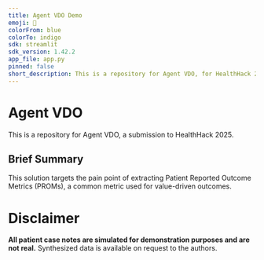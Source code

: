 ```yaml
---
title: Agent VDO Demo
emoji: 🐨
colorFrom: blue
colorTo: indigo
sdk: streamlit
sdk_version: 1.42.2
app_file: app.py
pinned: false
short_description: This is a repository for Agent VDO, for HealthHack 2025
---
```


# Agent VDO

This is a repository for Agent VDO, a submission to HealthHack 2025.

## Brief Summary

This solution targets the pain point of extracting Patient Reported Outcome Metrics (PROMs), a common metric used for value-driven outcomes.


# Disclaimer
**All patient case notes are simulated for demonstration purposes and are not real.**
Synthesized data is available on request to the authors.

